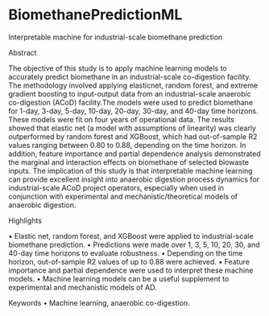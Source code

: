 # BiomethanePredictionML
Interpretable machine for industrial-scale biomethane prediction

Abstract

The objective of this study is to apply machine learning models to accurately predict biomethane in an industrial-scale co-digestion facility. The methodology involved applying elasticnet, random forest, and extreme gradient boosting to input-output data from an industrial-scale anaerobic co-digestion (ACoD) facility.The models were used to predict biomethane for 1-day, 3-day, 5-day, 10-day, 20-day, 30-day, and 40-day time horizons. These models were fit on four years of operational data. The results showed that elastic net (a model with assumptions of linearity) was clearly outperformed by random forest and XGBoost, which had out-of-sample R2 values ranging between 0.80 to 0.88, depending on the time horizon. In addition, feature importance and partial dependence analysis demonstrated the marginal and interaction effects on biomethane of selected biowaste inputs. The implication of this study is that interpretable machine learning can provide excellent insight into anaerobic digestion process dynamics for industrial-scale ACoD project operators, especially when used in conjunction with experimental and mechanistic/theoretical models of anaerobic digestion. 

Highlights

•	Elastic net, random forest, and XGBoost were applied to industrial-scale biomethane prediction. 
•	Predictions were made over 1, 3, 5, 10, 20, 30, and 40-day time horizons to evaluate robustness.
•	Depending on the time horizon, out-of-sample R2 values of up to 0.88 were achieved. 
•	Feature importance and partial dependence were used to interpret these machine models. 
•	Machine learning models can be a useful supplement to experimental and mechanistic models of AD.

Keywords
•	Machine learning, anaerobic co-digestion. 
